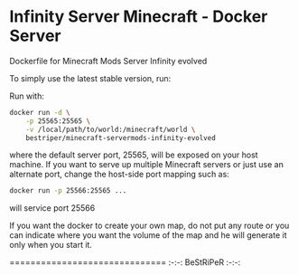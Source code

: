Infinity Server Minecraft - Docker Server
==============================

Dockerfile for Minecraft Mods Server Infinity evolved

To simply use the latest stable version, run:

Run with:

```bash
docker run -d \
	-p 25565:25565 \
	-v /local/path/to/world:/minecraft/world \
	bestriper/minecraft-servermods-infinity-evolved
```
where the default server port, 25565, will be exposed on your host machine. If you want to serve up multiple Minecraft servers or just use an alternate port, change the host-side port mapping such as:

```bash
docker run -p 25566:25565 ...
```
will service port 25566

If you want the docker to create your own map, do not put any route or you can indicate where you want the volume of the map and he will generate it only when you start it.

==============================
:-:-: BeStRiPeR :-:-: